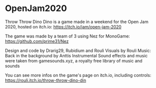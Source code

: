 # OpenJam2020
Throw Throw Dino Dino is a game made in a weekend for the Open Jam 2020, hosted on itch.io: https://itch.io/jam/open-jam-2020

The game was made by a team of 3 using Nez for MonoGame: https://github.com/prime31/Nez 

Design and code by Drarig29, Rubidium and Rouli
Visuals by Rouli
Music: Back in the background by Anttis Instrumental
Sound effects and music were taken from gamesounds.xyz, a royalty free library of music and sounds
	
You can see more infos on the game's page on itch.io, including controls: https://rouli.itch.io/throw-throw-dino-din

